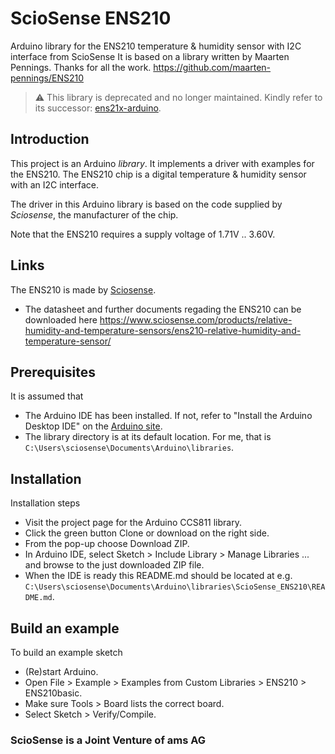 # ScioSense ENS210 
Arduino library for the ENS210 temperature & humidity sensor with I2C interface from ScioSense
It is based on a library written by Maarten Pennings. Thanks for all the work.
https://github.com/maarten-pennings/ENS210

> :warning: This library is deprecated and no longer maintained. Kindly refer to its successor: [ens21x-arduino](https://github.com/sciosense/ENS21x_driver).

## Introduction
This project is an Arduino *library*. It implements a driver with examples for the ENS210. The ENS210 chip is a digital temperature & humidity sensor with an I2C interface.

The driver in this Arduino library is based on the code supplied by *Sciosense*, the manufacturer of the chip.

Note that the ENS210 requires a supply voltage of 1.71V .. 3.60V.

## Links
The ENS210 is made by [Sciosense](http://www.sciosense.com).
 - The datasheet and further documents regading the ENS210 can be downloaded here
   https://www.sciosense.com/products/relative-humidity-and-temperature-sensors/ens210-relative-humidity-and-temperature-sensor/
   
## Prerequisites
It is assumed that
 - The Arduino IDE has been installed.
   If not, refer to "Install the Arduino Desktop IDE" on the
   [Arduino site](https://www.arduino.cc/en/Guide/HomePage).
 - The library directory is at its default location.
   For me, that is `C:\Users\sciosense\Documents\Arduino\libraries`.

## Installation
Installation steps
- Visit the project page for the Arduino CCS811 library.
- Click the green button Clone or download on the right side.
- From the pop-up choose Download ZIP.
- In Arduino IDE, select Sketch > Include Library > Manage Libraries ... and browse to the just downloaded ZIP file.
- When the IDE is ready this README.md should be located at e.g. `C:\Users\sciosense\Documents\Arduino\libraries\ScioSense_ENS210\README.md`.

## Build an example
To build an example sketch
 - (Re)start Arduino.
 - Open File > Example > Examples from Custom Libraries > ENS210 > ENS210basic.
 - Make sure Tools > Board lists the correct board.
 - Select Sketch > Verify/Compile.
 
### ScioSense is a Joint Venture of ams AG 
